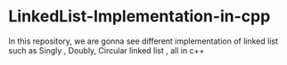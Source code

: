 # LinkedList-Implementation-in-cpp
In this repository, we are gonna see different implementation of linked list such as Singly , Doubly, Circular linked list , all in c++
